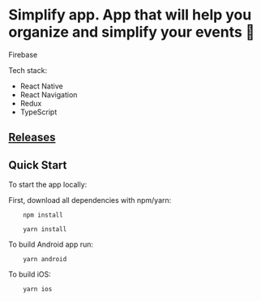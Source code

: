 # Simplify app. App that will help you organize and simplify your events 🚀

Firebase

Tech stack:

- React Native
- React Navigation
- Redux
- TypeScript


## [Releases](https://appdistribution.firebase.google.com/testerapps/1:579688255462:android:7da4d80f411f53c6f45027/releases/3r17r4vfblloo?utm_source=firebase-console)

## Quick Start

To start the app locally:

First, download all dependencies with npm/yarn:

```
    npm install
```

```
    yarn install
```

To build Android app run:

```
    yarn android
```

To build iOS:

```
    yarn ios
```
